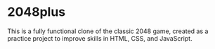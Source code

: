 # 2048plus
This is a fully functional clone of the classic 2048 game, created as a practice project to improve skills in HTML, CSS, and JavaScript.

